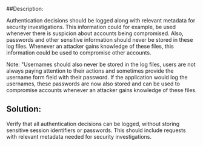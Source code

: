 ##Description:

Authentication decisions should be logged along with relevant metadata for security 
investigations. This information could for example, be used whenever there is suspicion about
accounts being compromised. Also, passwords and other sensitive information should never be stored
in these log files. Whenever an attacker gains knowledge of these files, this information
could be used to compromise other accounts. 

Note: "Usernames should also never be stored in the log files, users are not always paying
attention to their actions and sometimes provide the username form field with their password.
If the application would log the usernames, these passwords are now also stored and can be
used to compromise accounts whenever an attacker gains knowledge of these files.

## Solution:

Verify that all authentication decisions can be logged, without storing sensitive session 
identifiers or passwords. This should include requests with relevant metadata
needed for security investigations.
